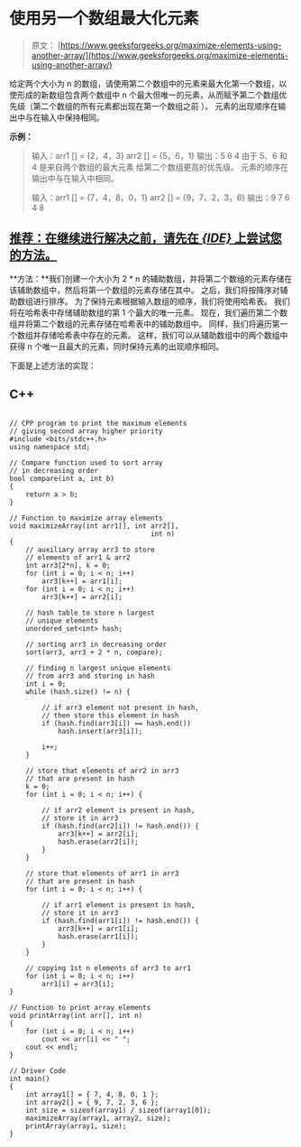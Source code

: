 # 使用另一个数组最大化元素

> 原文： [https://www.geeksforgeeks.org/maximize-elements-using-another-array/](https://www.geeksforgeeks.org/maximize-elements-using-another-array/)

给定两个大小为 n 的数组，请使用第二个数组中的元素来最大化第一个数组，以使形成的新数组包含两个数组中 n 个最大但唯一的元素，从而赋予第二个数组优先级（第二个数组的所有元素都出现在第一个数组之前 ）。 元素的出现顺序在输出中与在输入中保持相同。

**示例：**

> 输入：arr1 [] = {2，4，3}
> arr2 [] = {5，6，1}
> 输出：5 6 4
> 由于 5、6 和 4 是来自两个数组的最大元素 给第二个数组更高的优先级。 元素的顺序在输出中与在输入中相同。
> 
> 输入：arr1 [] = {7，4，8，0，1}
> arr2 [] = {9，7，2，3，6}
> 输出：9 7 6 4 8

## [推荐：在继续进行解决之前，请先在 ***<u>{IDE}</u>*** 上尝试您的方法。](https://ide.geeksforgeeks.org/)

**方法：**我们创建一个大小为 2 * n 的辅助数组，并将第二个数组的元素存储在该辅助数组中，然后将第一个数组的元素存储在其中。 之后，我们将按降序对辅助数组进行排序。 为了保持元素根据输入数组的顺序，我们将使用哈希表。 我们将在哈希表中存储辅助数组的第 1 个最大的唯一元素。 现在，我们遍历第二个数组并将第二个数组的元素存储在哈希表中的辅助数组中。 同样，我们将遍历第一个数组并存储哈希表中存在的元素。 这样，我们可以从辅助数组中的两个数组中获得 n 个唯一且最大的元素，同时保持元素的出现顺序相同。

下面是上述方法的实现：

## C++ 

```

// CPP program to print the maximum elements 
// giving second array higher priority 
#include <bits/stdc++.h> 
using namespace std; 

// Compare function used to sort array  
// in decreasing order 
bool compare(int a, int b) 
{ 
    return a > b; 
} 

// Function to maximize array elements 
void maximizeArray(int arr1[], int arr2[], 
                                   int n) 
{ 
    // auxiliary array arr3 to store  
    // elements of arr1 & arr2 
    int arr3[2*n], k = 0; 
    for (int i = 0; i < n; i++)  
        arr3[k++] = arr1[i]; 
    for (int i = 0; i < n; i++) 
        arr3[k++] = arr2[i]; 

    // hash table to store n largest 
    // unique elements 
    unordered_set<int> hash; 

    // sorting arr3 in decreasing order 
    sort(arr3, arr3 + 2 * n, compare); 

    // finding n largest unique elements 
    // from arr3 and storing in hash 
    int i = 0; 
    while (hash.size() != n) { 

        // if arr3 element not present in hash, 
        // then store this element in hash 
        if (hash.find(arr3[i]) == hash.end())  
            hash.insert(arr3[i]); 

        i++; 
    } 

    // store that elements of arr2 in arr3 
    // that are present in hash 
    k = 0; 
    for (int i = 0; i < n; i++) { 

        // if arr2 element is present in hash, 
        // store it in arr3 
        if (hash.find(arr2[i]) != hash.end()) { 
            arr3[k++] = arr2[i]; 
            hash.erase(arr2[i]); 
        } 
    } 

    // store that elements of arr1 in arr3 
    // that are present in hash 
    for (int i = 0; i < n; i++) { 

        // if arr1 element is present in hash, 
        // store it in arr3 
        if (hash.find(arr1[i]) != hash.end()) { 
            arr3[k++] = arr1[i]; 
            hash.erase(arr1[i]); 
        } 
    } 

    // copying 1st n elements of arr3 to arr1 
    for (int i = 0; i < n; i++)  
        arr1[i] = arr3[i];     
} 

// Function to print array elements 
void printArray(int arr[], int n) 
{ 
    for (int i = 0; i < n; i++)  
        cout << arr[i] << " ";     
    cout << endl; 
} 

// Driver Code 
int main() 
{ 
    int array1[] = { 7, 4, 8, 0, 1 }; 
    int array2[] = { 9, 7, 2, 3, 6 }; 
    int size = sizeof(array1) / sizeof(array1[0]); 
    maximizeArray(array1, array2, size); 
    printArray(array1, size); 
} 

```